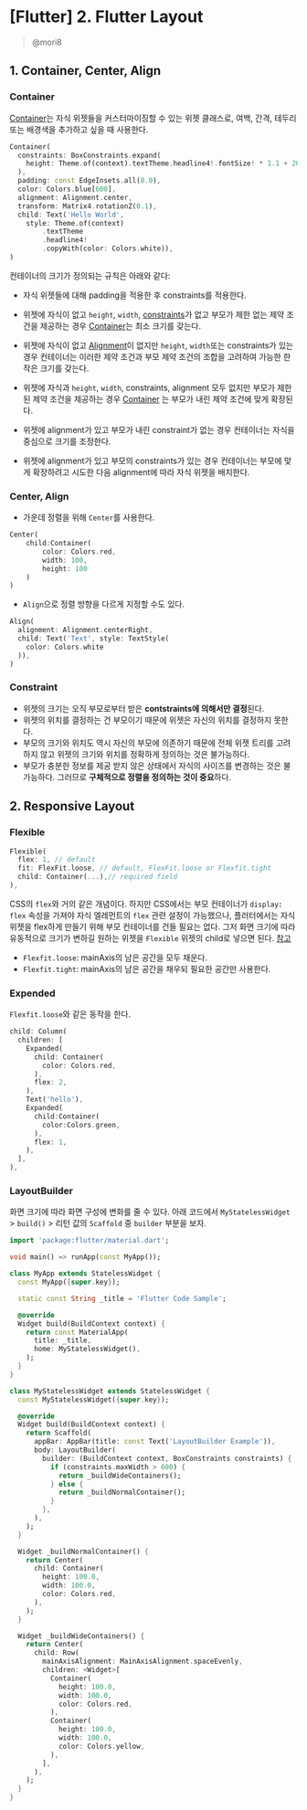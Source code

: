 # [Flutter] 2. Flutter Layout

> @mori8

## 1. Container, Center, Align

### Container

 [Container](https://api.flutter.dev/flutter/widgets/Container-class.html)는 자식 위젯들을 커스터마이징할 수 있는 위젯 클래스로, 여백, 간격, 테두리 또는 배경색을 추가하고 싶을 때 사용한다.

```dart
Container(
  constraints: BoxConstraints.expand(
    height: Theme.of(context).textTheme.headline4!.fontSize! * 1.1 + 200.0,
  ),
  padding: const EdgeInsets.all(8.0),
  color: Colors.blue[600],
  alignment: Alignment.center,
  transform: Matrix4.rotationZ(0.1),
  child: Text('Hello World',
    style: Theme.of(context)
        .textTheme
        .headline4!
        .copyWith(color: Colors.white)),
)
```

컨테이너의 크기가 정의되는 규칙은 아래와 같다:

- 자식 위젯들에 대해 padding을 적용한 후 constraints를 적용한다.

- 위젯에 자식이 없고 `height`,  `width`, [constraints](https://api.flutter.dev/flutter/widgets/Container/constraints.html)가 없고 부모가 제한 없는 제약 조건을 제공하는 경우 [Container](https://api.flutter.dev/flutter/widgets/Container-class.html)는 최소 크기를 갖는다.

- 위젯에 자식이 없고 [Alignment](https://api.flutter.dev/flutter/widgets/Container/alignment.html)이 없지만 `height`, `width`또는  constraints가 있는 경우 컨테이너는 이러한 제약 조건과 부모 제약 조건의 조합을 고려하여 가능한 한 작은 크기를 갖는다.

- 위젯에 자식과 `height`, `width`, constraints, alignment 모두 없지만 부모가 제한된 제약 조건을 제공하는 경우 [Container](https://api.flutter.dev/flutter/widgets/Container-class.html) 는 부모가 내린 제약 조건에 맞게 확장된다.

- 위젯에 alignment가 있고 부모가 내린 constraint가 없는 경우 컨테이너는 자식을 중심으로 크기를 조정한다.

- 위젯에 alignment가 있고 부모의 constraints가 있는 경우 컨테이너는 부모에 맞게 확장하려고 시도한 다음 alignment에 따라 자식 위젯을 배치한다.



### Center, Align

- 가운데 정렬을 위해 `Center`를 사용한다.

```dart
Center(
	child:Container(
  		color: Colors.red,
  		width: 100,
  		height: 100
	)
)
```

- `Align`으로 정렬 방향을 다르게 지정할 수도 있다.

```dart
Align(
  alignment: Alignment.centerRight,
  child: Text('Text', style: TextStyle(
    color: Colors.white
  )),
)
```



### Constraint

- 위젯의 크기는 오직 부모로부터 받은 **contstraints에 의해서만 결정**된다.
- 위젯의 위치를 결정하는 건 부모이기 때문에 위젯은 자신의 위치를 결정하지 못한다.
- 부모의 크기와 위치도 역시 자신의 부모에 의존하기 때문에 전체 위젯 트리를 고려하지 않고 위젯의 크기와 위치를 정확하게 정의하는 것은 불가능하다.
- 부모가 충분한 정보를 제공 받지 않은 상태에서 자식의 사이즈를 변경하는 것은 불가능하다. 그러므로 **구체적으로 정렬을 정의하는 것이 중요**하다.





## 2. Responsive Layout

### Flexible

```dart
Flexible(
  flex: 1, // default
  fit: FlexFit.loose, // default, FlexFit.loose or Flexfit.tight
  child: Container(...),// required field
),
```

CSS의 `flex`와 거의 같은 개념이다. 하지만 CSS에서는 부모 컨테이너가 `display: flex` 속성을 가져야 자식 엘레먼트의 `flex` 관련 설정이 가능했으나, 플러터에서는 자식 위젯을 flex하게 만들기 위해 부모 컨테이너를 건들 필요는 없다. 그저 화면 크기에 따라 유동적으로 크기가 변하길 원하는 위젯을 `Flexible` 위젯의 child로 넣으면 된다. [참고](https://seosh817.tistory.com/83)

- `Flexfit.loose`: mainAxis의 남은 공간을 모두 채운다.
- `Flexfit.tight`: mainAxis의 남은 공간을 채우되 필요한 공간만 사용한다.



### Expended

`Flexfit.loose`와 같은 동작을 한다.

```dart
child: Column(
  children: [
    Expanded(
      child: Container(
        color: Colors.red,
      ),
      flex: 2,
    ),
    Text('hello'),
    Expanded(
      child:Container(
        color:Colors.green,
      ),
      flex: 1,
    ),
  ],
),
```



### LayoutBuilder

화면 크기에 따라 화면 구성에 변화를 줄 수 있다. 아래 코드에서 `MyStatelessWidget` > `build()` > 리턴 값의 `Scaffold` 중  `builder` 부분을 보자.

```dart
import 'package:flutter/material.dart';

void main() => runApp(const MyApp());

class MyApp extends StatelessWidget {
  const MyApp({super.key});

  static const String _title = 'Flutter Code Sample';

  @override
  Widget build(BuildContext context) {
    return const MaterialApp(
      title: _title,
      home: MyStatelessWidget(),
    );
  }
}

class MyStatelessWidget extends StatelessWidget {
  const MyStatelessWidget({super.key});

  @override
  Widget build(BuildContext context) {
    return Scaffold(
      appBar: AppBar(title: const Text('LayoutBuilder Example')),
      body: LayoutBuilder(
        builder: (BuildContext context, BoxConstraints constraints) {
          if (constraints.maxWidth > 600) {
            return _buildWideContainers();
          } else {
            return _buildNormalContainer();
          }
        },
      ),
    );
  }

  Widget _buildNormalContainer() {
    return Center(
      child: Container(
        height: 100.0,
        width: 100.0,
        color: Colors.red,
      ),
    );
  }

  Widget _buildWideContainers() {
    return Center(
      child: Row(
        mainAxisAlignment: MainAxisAlignment.spaceEvenly,
        children: <Widget>[
          Container(
            height: 100.0,
            width: 100.0,
            color: Colors.red,
          ),
          Container(
            height: 100.0,
            width: 100.0,
            color: Colors.yellow,
          ),
        ],
      ),
    );
  }
}
```

